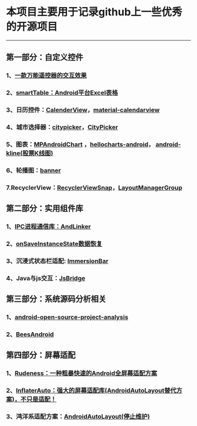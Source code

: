 # 本项目主要用于记录github上一些优秀的开源项目 #

---
## 第一部分：自定义控件 ##
### 1、[一款万能遥控器的交互效果](https://github.com/simplezhli/RemoteControlView) ###
### 2、[smartTable：Android平台Excel表格](https://github.com/huangyanbin/smartTable)  ###
### 3、日历控件：[CalenderView](https://github.com/huanghaibin-dev/CalendarView)，[material-calendarview](https://github.com/prolificinteractive/material-calendarview) ###
### 4、城市选择器：[citypicker](https://github.com/crazyandcoder/citypicker)，[CityPicker](https://github.com/zaaach/CityPicker) ###
### 5、图表：[MPAndroidChart](https://github.com/huanghaibin-dev/CalendarView) ，[hellocharts-android](https://github.com/lecho/hellocharts-android)， [android-kline(股票K线图)](https://github.com/VinsonGuo/android-kline)  ###
### 6、轮播图：[banner](https://github.com/youth5201314/banner) ###
### 7.RecyclerView：[RecyclerViewSnap](https://github.com/rubensousa/RecyclerViewSnap)，[LayoutManagerGroup](https://github.com/DingMouRen/LayoutManagerGroup) ###

## 第二部分：实用组件库 ##
### 1、[IPC进程通信库：AndLinker](https://github.com/codezjx/AndLinker) ###
### 2、[onSaveInstanceState数据恢复](https://github.com/JavaNoober/AutoSave) ###
### 3、沉浸式状态栏适配: [ImmersionBar](https://github.com/PhilJay/MPAndroidChart) ###
### 4、Java与js交互：[JsBridge](https://github.com/dhhAndroid/JsBridge) ###








## 第三部分：系统源码分析相关 ##
### 1、[android-open-source-project-analysis](https://github.com/guoxiaoxing/android-open-source-project-analysis) ###
### 2、[BeesAndroid](https://github.com/BeesAndroid/BeesAndroid) ###

## 第四部分：屏幕适配 ##
### 1、[Rudeness：一种粗暴快速的Android全屏幕适配方案](https://github.com/Firedamp/Rudeness) ###
### 2、[InflaterAuto：强大的屏幕适配库(AndroidAutoLayout替代方案)，不只是适配！](https://github.com/genius158/InflaterAuto) ###
### 3、鸿洋系适配方案：[AndroidAutoLayout(停止维护)](https://github.com/hongyangAndroid/AndroidAutoLayout) ###
